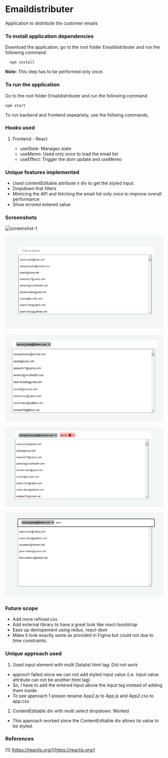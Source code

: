 # Emaildistributer

Application to distribute the customer emails

### To install application dependencies

Download the application, go to the root folder Emaildistributer and run the following command

      npm install

**Note:** This step has to be performed only once.

### To run the application

Go to the root folder Emaildistributer and run the following command

    npm start

To run backend and frontend sepeartely, use the follwing commands,

### Hooks used

1. Frontend - React

   - useState: Manages state
   - useMemo: Used only once to load the email list
   - useEffect: Trigger the dom update and useMemo

### Unique features implemented

- Used contentEditable attribute n div to get the styled input.
- Dropdown that filters
- Mimicing the API and fetching the email list only once to improve overall performance
- Show errored entered value

### Screenshots

![screenshot-1](https://raw.githubusercontent.com/datrivedi/Emaildistributer/Screenshot-1.png)

![screenshot-2](/Screenshot-2.png)

![screenshot-3](/Screenshot-3.png)

![screenshot-4](/Screenshot-4.png)

![screenshot-5](/Screenshot-5.png)

### Future scope

- Add more refined css
- Add external library to have a great look like react-bootstrap
- Ease up devlopement using redux, react-dom
- Make it look exactly same as provided in Figma but could not due to time constraints.

### Unique approach used

1. Used input element with multi Datalist html tag: Did not work

- approch failed since we can not add styled input value (i.e. input value attribute can not be another html tag)
- So, I have to add the entered input above the input tag instead of adding them inside.
- To see approach 1 please rename App2.js to App.js and App2.css to app.css

2. ContentEditable div with multi select dropdown: Worked

- This approach worked since the ContentEditable div allows its value to be styled.

### References

[1] [https://reactjs.org/](https://reactjs.org/)
